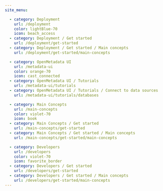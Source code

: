 ```yaml
---
site_menu:

  - category: Deployment
    url: /deployment
    color: lightBlue-70
    icon: beach_access
  - category: Deployment / Get started
    url: /deployment/get-started
  - category: Deployment / Get started / Main concepts
    url: /deployment/get-started/main-concepts

  - category: OpenMetadata UI
    url: /metadata-ui
    color: orange-70
    icon: cast_connected
  - category: OpenMetadata UI / Tutorials
    url: /metadata-ui/tutorials
  - category: OpenMetadata UI / Tutorials / Connect to data sources
    url: /metadata-ui/tutorials/databases

  - category: Main Concepts
    url: /main-concepts
    color: violet-70
    icon: book
  - category: Main Concepts / Get started
    url: /main-concepts/get-started
  - category: Main Concepts / Get started / Main concepts
    url: /main-concepts/get-started/main-concepts

  - category: Developers
    url: /developers
    color: violet-70
    icon: favorite_border
  - category: Developers / Get started
    url: /developers/get-started
  - category: Developers / Get started / Main concepts
    url: /developers/get-started/main-concepts
---
```

